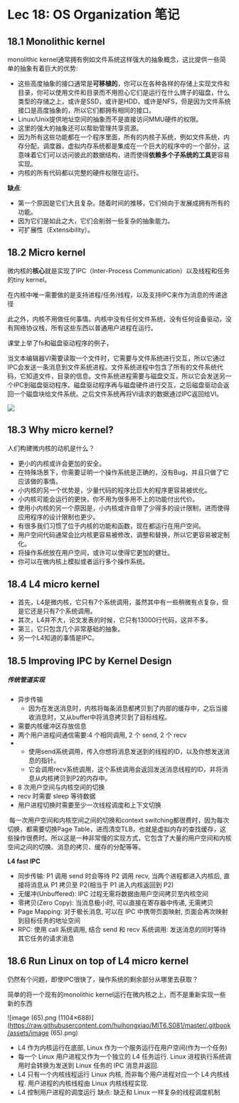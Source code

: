 # Lec 18: OS Organization 笔记



## 18.1 Monolithic kernel

monolithic kernel通常拥有例如文件系统这样强大的抽象概念，这比提供一些简单的抽象有着巨大的优势:

* 这些高度抽象的接口通常是**可移植的**，你可以在各种各样的存储上实现文件和目录，你可以使用文件和目录而不用担心它们是运行在什么牌子的磁盘，什么类型的存储之上，或许是SSD，或许是HDD，或许是NFS，但是因为文件系统接口是高度抽象的，所以它们都拥有相同的接口。
* Linux/Unix提供地址空间的抽象而不是直接访问MMU硬件的权限。
* 这里的强大的抽象还可以帮助管理共享资源。
* 因为所有这些功能都在一个程序里面，所有的内核子系统，例如文件系统，内存分配，调度器，虚拟内存系统都是集成在一个巨大的程序中的一个部分，这意味着它们可以访问彼此的数据结构，进而使得**依赖多个子系统的工具**更容易实现。
* 内核的所有代码都以完整的硬件权限在运行。

**缺点**:

* 第一个原因是它们大且复杂。随着时间的推移，它们倾向于发展成拥有所有的功能。
* 因为它们是如此之大，它们会削弱一些复杂的抽象能力。
* 可扩展性（Extensibility）。

## 18.2 Micro kernel

微内核的**核心**就是实现了IPC（Inter-Process Communication）以及线程和任务的tiny kernel。

在内核中唯一需要做的是支持进程/任务/线程，以及支持IPC来作为消息的传递途径

此之外，内核不用做任何事情。内核中没有任何文件系统，没有任何设备驱动，没有网络协议栈，所有这些东西以普通用户进程在运行。

课堂上举了fs和磁盘驱动程序的例子，

当文本编辑器VI需要读取一个文件时，它需要与文件系统进行交互，所以它通过IPC会发送一条消息到文件系统进程。文件系统进程中包含了所有的文件系统代码，它知道文件，目录的信息。文件系统进程需要与磁盘交互，所以它会发送另一个IPC到磁盘驱动程序。磁盘驱动程序再与磁盘硬件进行交互，之后磁盘驱动会返回一个磁盘块给文件系统。之后文件系统再将VI请求的数据通过IPC返回给VI。

![](https://github.com/huihongxiao/MIT6.S081/blob/master/.gitbook/assets/image%20(44).png?raw=true)





## 18.3 Why micro kernel?

人们构建微内核的动机是什么？

* 更小的内核或许会更加的安全。
* 在特殊场景下，你需要证明一个操作系统是正确的，没有Bug，并且只做了它应该做的事情。
* 小内核的另一个优势是，少量代码的程序比巨大的程序更容易被优化。
* 小内核可能会运行的更快，你不用为很多用不上的功能付出代价。
* 使用小内核的另一个原因是，小内核或许自带了少得多的设计限制，进而使得应用程序的设计限制也更少。
* 有很多我们习惯了位于内核的功能和函数，现在都运行在用户空间。
* 用户空间代码通常会比内核更容易被修改，调整和替换，所以它更容易被定制化。
* 将操作系统放在用户空间，或许可以使得它更加的健壮。
* 你可以在微内核上模拟或者运行多个操作系统。





## 18.4 L4 micro kernel

* 首先，L4是微内核，它只有7个系统调用，虽然其中有一些稍微有点复杂，但是它还是只有7个系统调用。
* 其次，L4并不大，论文发表的时候，它只有13000行代码，这并不多。
* 第三，它只包含几个非常基础的抽象。
* 另一个L4知道的事情是IPC。



## 18.5 Improving IPC by Kernel Design

##### 传统管道实现

- 异步传输
  * 因为在发送消息时，内核将每条消息都拷贝到了内部的缓存中，之后当接收消息时，又从buffer中将消息拷贝到了目标线程。
- 需要内核缓冲区存放信息
- 两个用户进程间通信需要:4 个相同调用, 2 个 send, 2 个 recv
- * 使用send系统调用，传入你想将消息发送到的线程的ID，以及你想发送消息的指针。
  * 它会调用recv系统调用，这个系统调用会返回发送消息线程的ID，并将消息从内核拷贝到P2的内存中。
- 8 次用户空间与内核空间的切换
- recv 时需要 sleep 等待数据
- 用户进程切换时需要至少一次线程调度和上下文切换

​		每一次用户空间和内核空间之间的切换和context switching都很费时，因为每次切换，都需要切换Page Table，进而清空TLB，也就是虚拟内存的查找缓存，这些操作很费时。所以这是一种非常慢的实现方式，它包含了大量的用户空间和内核空间之间的切换、消息的拷贝、缓存的分配等等。



**L4 fast IPC**

* 同步传输: P1 调用 send 时会等待 P2 调用 recv, 当两个进程都进入内核后, 直接将消息从 P1 拷贝至 P2(相当于 P1 进入内核返回到 P2)
* 无缓冲(Unbuffered): IPC 过程无需将数据由用户空间拷贝至内核空间
* 零拷贝(Zero Copy): 当消息极小时, 可以直接在寄存器中传递, 无需拷贝
* Page Mapping: 对于极长消息, 可以在 IPC 中携带页面映射, 页面会再次映射到目标任务的地址空间
* RPC: 使用 call 系统调用, 结合 send 和 recv 系统调用: 发送消息的同时等待其它任务的请求消息



## 18.6 Run Linux on top of L4 micro kernel

仍然有个问题，即使IPC很快了，操作系统的剩余部分从哪里去获取？

简单的将一个现有的monolithic kernel运行在微内核之上，而不是重新实现一些新的东西

![image (65).png (1104×688)](https://raw.githubusercontent.com/huihongxiao/MIT6.S081/master/.gitbook/assets/image (65).png)

* L4 作为内核运行在底部, Linux 作为一个服务运行在用户空间(作为一个任务)
* 每一个 Linux 用户进程又作为一个独立的 L4 任务运行. Linux 进程执行系统调用时会转换为发送到 Linux 任务的 IPC 消息并返回.
* L4 只有一个内核线程运行 Linux 内核, 而非每个用户进程对应一个 L4 内核线程. 用户进程的内核线程由 Linux 内核线程实现.
* L4 控制用户进程的调度运行
  缺点: 缺乏和 Linux 一样复杂的线程调度机制